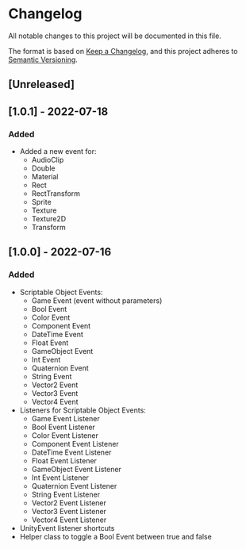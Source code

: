 # Changelog
All notable changes to this project will be documented in this file.

The format is based on [Keep a Changelog](https://keepachangelog.com/en/1.0.0/), and this project adheres to [Semantic Versioning](https://semver.org/spec/v2.0.0.html).

## [Unreleased]
## [1.0.1] - 2022-07-18
### Added
- Added a new event for:
  - AudioClip
  - Double
  - Material
  - Rect
  - RectTransform
  - Sprite
  - Texture
  - Texture2D
  - Transform

## [1.0.0] - 2022-07-16
### Added
- Scriptable Object Events:
   - Game Event (event without parameters)
   - Bool Event
   - Color Event
   - Component Event
   - DateTime Event
   - Float Event
   - GameObject Event
   - Int Event
   - Quaternion Event
   - String Event
   - Vector2 Event
   - Vector3 Event
   - Vector4 Event
- Listeners for Scriptable Object Events:
   - Game Event Listener
   - Bool Event Listener
   - Color Event Listener
   - Component Event Listener
   - DateTime Event Listener
   - Float Event Listener
   - GameObject Event Listener
   - Int Event Listener
   - Quaternion Event Listener
   - String Event Listener
   - Vector2 Event Listener
   - Vector3 Event Listener
   - Vector4 Event Listener
- UnityEvent<T> listener shortcuts 
- Helper class to toggle a Bool Event between true and false